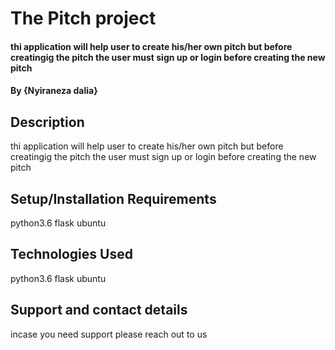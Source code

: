 # The Pitch project
####  thi application will help user to create his/her own pitch but before creatingig the pitch the user must sign up or login before creating the new pitch
#### By **{Nyiraneza dalia}**
## Description
  thi application will help user to create his/her own pitch but before creatingig the pitch the user must sign up or login before creating the new pitch
  ## Setup/Installation Requirements
 python3.6
 flask
 ubuntu
 ## Technologies Used
 python3.6
 flask
 ubuntu
 ## Support and contact details
 incase  you need support please reach out to us